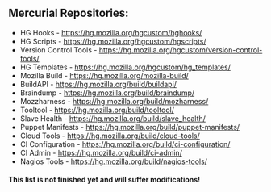 ## Mercurial Repositories:
* HG Hooks - https://hg.mozilla.org/hgcustom/hghooks/
* HG Scripts - https://hg.mozilla.org/hgcustom/hgscripts/
* Version Control Tools - https://hg.mozilla.org/hgcustom/version-control-tools/
* HG Templates - https://hg.mozilla.org/hgcustom/hg_templates/
* Mozilla Build - https://hg.mozilla.org/mozilla-build/
* BuildAPI - https://hg.mozilla.org/build/buildapi/
* Braindump - https://hg.mozilla.org/build/braindump/
* Mozzharness - https://hg.mozilla.org/build/mozharness/
* Tooltool - https://hg.mozilla.org/build/tooltool/
* Slave Health - https://hg.mozilla.org/build/slave_health/
* Puppet Manifests - https://hg.mozilla.org/build/puppet-manifests/
* Cloud Tools - https://hg.mozilla.org/build/cloud-tools/
* CI Configuration - https://hg.mozilla.org/build/ci-configuration/
* CI Admin - https://hg.mozilla.org/build/ci-admin/
* Nagios Tools - https://hg.mozilla.org/build/nagios-tools/


#### This list is not finished yet and will suffer modifications!
